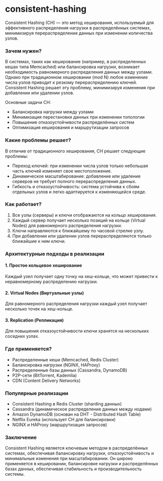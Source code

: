 # consistent-hashing

Consistent Hashing (CH) — это метод хеширования, используемый для эффективного распределения нагрузки в распределённых системах, минимизируя перераспределение данных при изменении количества узлов.

### Зачем нужен?
В системах, таких как кеширование (например, в распределенных кешах типа Memcached) или балансировка нагрузки, возникает необходимость равномерного распределения данных между узлами. Однако при традиционном хешировании (mod N) любое изменение числа узлов приводит к резкому перераспределению ключей. Consistent Hashing решает эту проблему, минимизируя изменения при добавлении или удалении узлов.

Основные задачи CH:
- Балансировка нагрузки между узлами
- Минимизация перестановки данных при изменении топологии
- Повышение отказоустойчивости распределённых систем
- Оптимизация кеширования и маршрутизации запросов

### Какие проблемы решает?
В отличие от традиционного хеширования, CH решает следующие проблемы:
- Переход ключей: при изменении числа узлов только небольшая часть ключей изменяет свое местоположение.
- Динамическое масштабирование: добавление или удаление серверов не требует полного перераспределения данных.
- Гибкость и отказоустойчивость: система устойчива к сбоям отдельных узлов и легко адаптируется к изменяющейся среде.

### Как работает?
1. Все узлы (серверы) и ключи отображаются на кольцо хеширования.
2. Каждый сервер получает несколько позиций на кольце (Virtual Nodes) для равномерного распределения нагрузки.
3. Ключи направляются к ближайшему по часовой стрелке узлу.
4. При добавлении или удалении узлов перераспределяются только ближайшие к ним ключи.

### Архитектурные подходы в реализации
#### 1. Простое кольцевое хеширование
Каждый узел получает одну точку на хеш-кольце, что может привести к неравномерному распределению нагрузки.

#### 2. Virtual Nodes (Виртуальные узлы)
Для равномерного распределения нагрузки каждый узел получает несколько точек на хеш-кольце.

#### 3. Replication (Репликация)
Для повышения отказоустойчивости ключи хранятся на нескольких соседних узлах.

### Где применяется?
- Распределенные кеши (Memcached, Redis Cluster)
- Балансировка нагрузки (NGINX, HAProxy)
- Распределенные базы данных (Cassandra, DynamoDB)
- P2P-сети (BitTorrent, Kademlia)
- CDN (Content Delivery Networks)

### Популярные реализации
- Consistent Hashing в Redis Cluster (sharding данных)
- Cassandra (динамическое распределение данных между нодами)
- Amazon DynamoDB (основан на DHT - Distributed Hash Table)
- Netflix Eureka (использует CH для балансировки)
- NGINX и HAProxy (маршрутизация запросов)

### Заключение
Consistent Hashing является ключевым методом в распределённых системах, обеспечивая балансировку нагрузки, отказоустойчивость и минимальные изменения при масштабировании. Он широко применяется в кешировании, балансировке нагрузки и распределённых базах данных, обеспечивая стабильность и производительность системы.